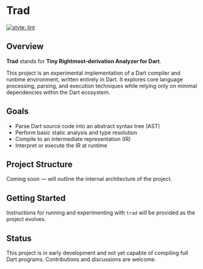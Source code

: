# Trad

[![style: lint](https://img.shields.io/badge/style-lint-4BC0F5.svg)](https://pub.dev/packages/lint)

## Overview

**Trad** stands for **Tiny Rightmost-derivation Analyzer for Dart**.

This project is an experimental implementation of a Dart compiler and runtime environment, written entirely in Dart. It explores core language processing, parsing, and execution techniques while relying only on minimal dependencies within the Dart ecosystem.

## Goals

- Parse Dart source code into an abstract syntax tree (AST)
- Perform basic static analysis and type resolution
- Compile to an intermediate representation (IR)
- Interpret or execute the IR at runtime

## Project Structure

Coming soon — will outline the internal architecture of the project.

## Getting Started

Instructions for running and experimenting with `trad` will be provided as the project evolves.

## Status

This project is in early development and not yet capable of compiling full Dart programs. Contributions and discussions are welcome.
